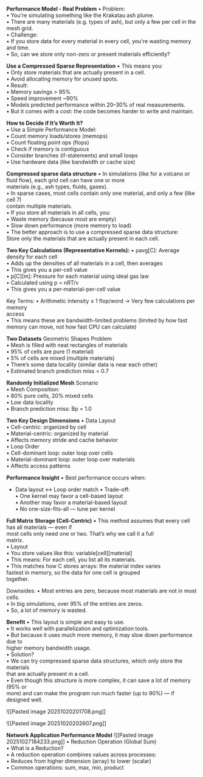 **Performance Model - Real Problem**
• Problem:  
	• You're simulating something like the Krakatau ash plume.  
	• There are many materials (e.g. types of ash), but only a few per cell in the  
mesh grid.  
• Challenge:  
	• If you store data for every material in every cell, you're wasting memory  
	and time.  
	• So, can we store only non-zero or present materials efficiently?

**Use a Compressed Sparse Representation**
• This means you:  
	• Only store materials that are actually present in a cell.  
	• Avoid allocating memory for unused spots.  
• Result:  
	• Memory savings > 95%  
	• Speed improvement ~90%  
	• Models predicted performance within 20–30% of real measurements.  
	• But it comes with a cost: the code becomes harder to write and maintain.

**How to Decide if It’s Worth It?**  
• Use a Simple Performance Model:  
	• Count memory loads/stores (memops)  
	• Count floating point ops (flops)  
	• Check if memory is contiguous  
	• Consider branches (if-statements) and small loops  
	• Use hardware data (like bandwidth or cache size)

**Compressed sparse data structure**
• In simulations (like for a volcano or fluid flow), each grid cell can have one or more  
materials (e.g., ash types, fluids, gases).  
• In sparse cases, most cells contain only one material, and only a few (like cell 7)  
contain multiple materials.  
• If you store all materials in all cells, you:  
• Waste memory (because most are empty)  
• Slow down performance (more memory to load)  
• The better approach is to use a compressed sparse data structure:  
Store only the materials that are actually present in each cell.

**Two Key Calculations (Representative Kernels):**
• ρavg[C]: Average density for each cell  
	• Adds up the densities of all materials in a cell, then averages  
	• This gives you a per-cell value  
• p[C][m]: Pressure for each material using ideal gas law  
	• Calculated using p = nRT/v  
	• This gives you a per-material-per-cell value

Key Terms:
• Arithmetic intensity ≤ 1 flop/word -> Very few calculations per memory  
access  
• This means these are bandwidth-limited problems (limited by how fast  
memory can move, not how fast CPU can calculate)

**Two Datasets**
Geometric Shapes Problem  
• Mesh is filled with neat rectangles of materials  
• 95% of cells are pure (1 material)  
• 5% of cells are mixed (multiple materials)  
• There’s some data locality (similar data is near each other)  
• Estimated branch prediction miss = 0.7

**Randomly Initialized Mesh**
Scenario  
• Mesh Composition:  
• 80% pure cells, 20% mixed cells  
• Low data locality  
• Branch prediction miss: Bp = 1.0

**Two Key Design Dimensions**
• Data Layout  
	• Cell-centric: organized by cell  
	• Material-centric: organized by material  
	• Affects memory stride and cache behavior  
• Loop Order  
	• Cell-dominant loop: outer loop over cells  
	• Material-dominant loop: outer loop over materials  
	• Affects access patterns

**Performance Insight**
• Best performance occurs when:  
- Data layout ↔ Loop order match
• Trade-off:  
	• One kernel may favor a cell-based layout  
	• Another may favor a material-based layout  
• No one-size-fits-all — tune per kernel  

**Full Matrix Storage (Cell-Centric)**
• This method assumes that every cell has all materials — even if  
most cells only need one or two. That’s why we call it a full  
matrix.  
• Layout  
	• You store values like this: variable[cell][material]  
	• This means: For each cell, you list all its materials.  
	• This matches how C stores arrays: the material index varies  
	fastest in memory, so the data for one cell is grouped  
	together.

Downsides: 
• Most entries are zero, because most materials are not in most cells.  
• In big simulations, over 95% of the entries are zeros.  
• So, a lot of memory is wasted.

**Benefit**
• This layout is simple and easy to use.  
• It works well with parallelization and optimization tools.  
• But because it uses much more memory, it may slow down performance due to  
higher memory bandwidth usage.  
• Solution?  
	• We can try compressed sparse data structures, which only store the materials  
	that are actually present in a cell.  
	• Even though this structure is more complex, it can save a lot of memory (95% or  
	more) and can make the program run much faster (up to 90%) — if designed well.

![[Pasted image 20251020201708.png]]

![[Pasted image 20251020202607.png]]

**Network Application Performance Model**
![[Pasted image 20251027184233.png]]
• Reduction Operation (Global Sum)  
• What is a Reduction?  
	• A reduction operation combines values across processes:  
	• Reduces from higher dimension (array) to lower (scalar)  
	• Common operations: sum, max, min, product